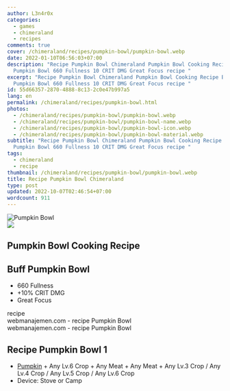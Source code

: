 ```yaml
---
author: L3n4r0x
categories:
  - games
  - chimeraland
  - recipes
comments: true
cover: /chimeraland/recipes/pumpkin-bowl/pumpkin-bowl.webp
date: 2022-01-10T06:56:03+07:00
description: "Recipe Pumpkin Bowl Chimeraland Pumpkin Bowl Cooking Recipe Buff
  Pumpkin Bowl 660 Fullness 10 CRIT DMG Great Focus recipe "
excerpt: "Recipe Pumpkin Bowl Chimeraland Pumpkin Bowl Cooking Recipe Buff
  Pumpkin Bowl 660 Fullness 10 CRIT DMG Great Focus recipe "
id: 55d66357-2870-4888-8c13-2c0e47b997a5
lang: en
permalink: /chimeraland/recipes/pumpkin-bowl.html
photos:
  - /chimeraland/recipes/pumpkin-bowl/pumpkin-bowl.webp
  - /chimeraland/recipes/pumpkin-bowl/pumpkin-bowl-name.webp
  - /chimeraland/recipes/pumpkin-bowl/pumpkin-bowl-icon.webp
  - /chimeraland/recipes/pumpkin-bowl/pumpkin-bowl-material.webp
subtitle: "Recipe Pumpkin Bowl Chimeraland Pumpkin Bowl Cooking Recipe Buff
  Pumpkin Bowl 660 Fullness 10 CRIT DMG Great Focus recipe "
tags:
  - chimeraland
  - recipe
thumbnail: /chimeraland/recipes/pumpkin-bowl/pumpkin-bowl.webp
title: Recipe Pumpkin Bowl Chimeraland
type: post
updated: 2022-10-07T02:46:54+07:00
wordcount: 911
---
```


<link
  rel="stylesheet"
  href="https://rawcdn.githack.com/dimaslanjaka/Web-Manajemen/870a349/css/bootstrap-5-3-0-alpha3-wrapper.css"
/>
<section id="bootstrap-wrapper">
  <div data-bs-theme="dark">
    <div class="card mb-2">
      <div class="card-body">
        <div class="row g-0">
          <div class="col-sm-4 position-relative mb-2">
            <img
              src="https://www.webmanajemen.com/chimeraland/recipes/pumpkin-bowl/pumpkin-bowl-material.webp"
              class="card-img fit-cover w-100 h-100"
              alt="Pumpkin Bowl"
              data-fancybox="true"
            />
          </div>
          <div class="col-sm-8 mb-2">
            <div class="card-body">
              <div class="d-flex flex-row align-items-center mb-3">
                <img
                  class="d-inline-block me-2"
                  src="https://www.webmanajemen.com/chimeraland/recipes/pumpkin-bowl/pumpkin-bowl-icon.webp"
                  width="auto"
                  height="auto"
                  style="vertical-align: middle"
                />
                <h2 class="fs-5">Pumpkin Bowl Cooking Recipe</h2>
              </div>
              <h2 class="card-title fs-5">Buff Pumpkin Bowl</h2>
              <div class="card-text">
                <ul>
                  <li>660 Fullness</li>
                  <li>+10% CRIT DMG</li>
                  <li>Great Focus</li>
                </ul>
              </div>
              <span class="badge rounded-pill">recipe</span>
            </div>
            <div class="card-footer text-end text-muted mt-auto">
              webmanajemen.com - recipe Pumpkin Bowl
            </div>
          </div>
        </div>
      </div>
      <div class="card-footer text-end text-muted">
        webmanajemen.com - recipe Pumpkin Bowl
      </div>
    </div>
    <div class="row mb-2">
      <div class="col-12 col-lg-6 recipe-item mb-2">
        <div class="card">
          <div class="card-body">
            <h2 class="card-title fs-5">Recipe Pumpkin Bowl 1</h2>
            <div class="card-text">
              <ul>
                <li>
                  <a
                    class="text-decoration-none text-primary"
                    href="/chimeraland/materials/pumpkin.html"
                    >Pumpkin</a
                  ><span> + </span>Any Lv.6 Crop<span> + </span>Any Meat<span>
                    + </span
                  >Any Meat<span> + </span>Any Lv.3 Crop<span> / </span>Any Lv.4
                  Crop<span> / </span>Any Lv.5 Crop<span> / </span>Any Lv.6 Crop
                </li>
                <li>Device: Stove or Camp</li>
              </ul>
            </div>
          </div>
        </div>
      </div>
    </div>
  </div>
</section>